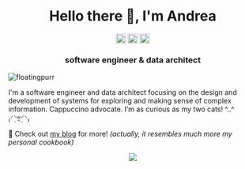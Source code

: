 <h1 align="center">Hello there 👋, I'm Andrea</h1>

<p align="center">
<a href=https://twitter.com/i_m_andrea target="blank"><img align="center" src=https://cdn.jsdelivr.net/npm/simple-icons@3.0.1/icons/twitter.svg alt="i_m_andrea" height="20" width="20" /></a>
<a href=https://stackoverflow.com/users/4820341 target="blank"><img align="center" src=https://cdn.jsdelivr.net/npm/simple-icons@3.0.1/icons/stackoverflow.svg alt="andreamignone" height="20" width="20" /></a>
<a href=https://linkedin.com/in/andreamignone target="blank"><img align="center" src=https://cdn.jsdelivr.net/npm/simple-icons@3.0.1/icons/linkedin.svg alt="andreamignone" height="20" width="20" /></a>
</p>

<h3 align="center">software engineer & data architect</h3>

<p align="left"> <img src="https://komarev.com/ghpvc/?username=floatingpurr&label=Guests&color=orange" alt="floatingpurr" /> </p>  

I'm a software engineer and data architect focusing on the design and development of systems for exploring and making sense of complex information. Cappuccino advocate. I’m as curious as my two cats! ^..^ ₍⸍⸌̣ʷ̣̫⸍̣⸌₎

💬 Check out [my blog](https://imandrea.me/) for more! _(actually, it resembles much more my personal cookbook)_

<p align="center"> <img src=https://github-readme-stats.vercel.app/api?username=floatingpurr&count_private=true&show_icons=true&custom_title=My%20GitHub%20Stats&theme=ayu-mirage> </p>

<!--
**floatingpurr/floatingpurr** is a ✨ _special_ ✨ repository because its `README.md` (this file) appears on your GitHub profile.

Here are some ideas to get you started:

- 🔭 I’m currently working on ...
- 🌱 I’m currently learning ...
- 👯 I’m looking to collaborate on ...
- 🤔 I’m looking for help with ...
- 💬 Ask me about ...
- 📫 How to reach me: ...
- 😄 Pronouns: ...
- ⚡ Fun fact: ...
-->


